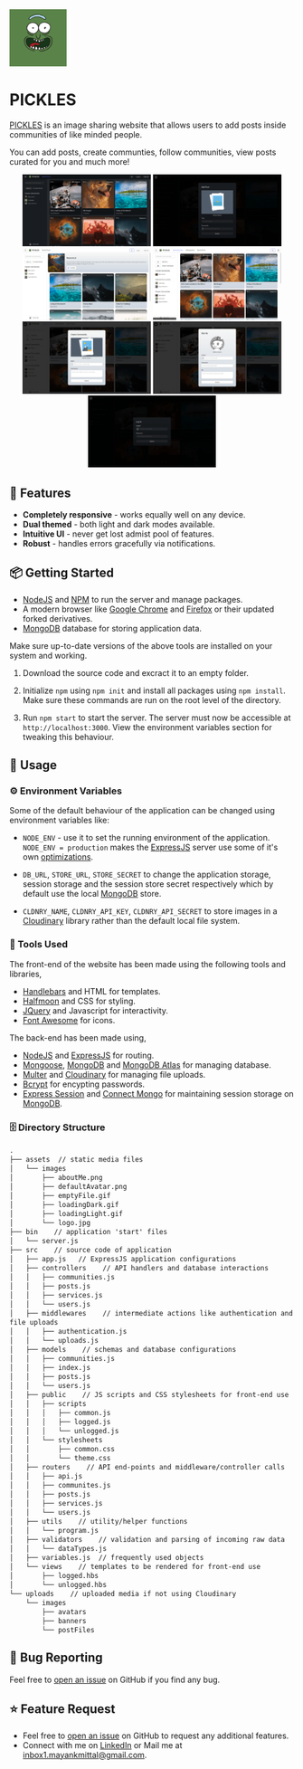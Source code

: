 <img src="./assets/images/logo.jpg" width="20%">

# PICKLES

[PICKLES](http://pic-kles.herokuapp.com) is an image sharing website that allows users to add posts inside communities of like minded people.

You can add posts, create communties, follow communities, view posts curated for you and much more!

<div align="center">
    <img src="./screenshots/1.png" width="45%">
    <img src="./screenshots/6.png" width="45%">
    <img src="./screenshots/2.png" width="45%">
    <img src="./screenshots/5.png" width="45%">
    <img src="./screenshots/7.png" width="45%">
    <img src="./screenshots/4.png" width="45%">
    <img src="./screenshots/3.png" width="45%">
</div>

## 🚀 Features

-   **Completely responsive** - works equally well on any device.
-   **Dual themed** - both light and dark modes available.
-   **Intuitive UI** - never get lost admist pool of features.
-   **Robust** - handles errors gracefully via notifications.

## 📦 Getting Started

-   [NodeJS](https://nodejs.org/en/) and [NPM](https://www.npmjs.com/) to run the server and manage packages.
-   A modern browser like [Google Chrome](https://www.google.com/intl/en_in/chrome/) and [Firefox](https://www.mozilla.org/en-US/firefox/) or their updated forked derivatives.
-   [MongoDB](https://www.mongodb.com/) database for storing application data.

Make sure up-to-date versions of the above tools are installed on your system and working.

1. Download the source code and excract it to an empty folder.

2. Initialize `npm` using `npm init` and install all packages using `npm install`. Make sure these commands are run on the root level of the directory.

3. Run `npm start` to start the server. The server must now be accessible at `http://localhost:3000`. View the environment variables section for tweaking this behaviour.

## 🧰 Usage

### ⚙️ Environment Variables

Some of the default behaviour of the application can be changed using environment variables like:

-   `NODE_ENV` - use it to set the running environment of the application. `NODE_ENV = production` makes the [ExpressJS](https://expressjs.com/) server use some of it's own [optimizations](https://expressjs.com/en/advanced/best-practice-performance.html#set-node_env-to-production).

-   `DB_URL`, `STORE_URL`, `STORE_SECRET` to change the application storage, session storage and the session store secret respectively which by default use the local [MongoDB](https://www.mongodb.com/) store.

-   `CLDNRY_NAME`, `CLDNRY_API_KEY`, `CLDNRY_API_SECRET` to store images in a [Cloudinary](https://cloudinary.com/) library rather than the default local file system.

### 🔧 Tools Used

The front-end of the website has been made using the following tools and libraries,

-   [Handlebars](https://handlebarsjs.com/) and HTML for templates.
-   [Halfmoon](https://www.gethalfmoon.com/) and CSS for styling.
-   [JQuery](https://jquery.com/) and Javascript for interactivity.
-   [Font Awesome](https://fontawesome.com/) for icons.

The back-end has been made using,

-   [NodeJS](https://nodejs.org/en/) and [ExpressJS](https://expressjs.com/) for routing.
-   [Mongoose](https://mongoosejs.com/), [MongoDB](https://www.mongodb.com/) and [MongoDB Atlas](https://www.mongodb.com/cloud/atlas) for managing database.
-   [Multer](https://www.npmjs.com/package/multer) and [Cloudinary](https://cloudinary.com/) for managing file uploads.
-   [Bcrypt](https://www.npmjs.com/package/bcrypt) for encypting passwords.
-   [Express Session](https://www.npmjs.com/package/express-session) and [Connect Mongo](https://www.npmjs.com/package/connect-mongo) for maintaining session storage on [MongoDB](https://www.mongodb.com/).

### 🗄️ Directory Structure

```
.
├── assets  // static media files
│   └── images
│       ├── aboutMe.png
│       ├── defaultAvatar.png
│       ├── emptyFile.gif
│       ├── loadingDark.gif
│       ├── loadingLight.gif
│       └── logo.jpg
├── bin    // application 'start' files
│   └── server.js
├── src    // source code of application
│   ├── app.js   // ExpressJS application configurations
│   ├── controllers    // API handlers and database interactions
│   │   ├── communities.js
│   │   ├── posts.js
│   │   ├── services.js
│   │   └── users.js
│   ├── middlewares    // intermediate actions like authentication and file uploads
│   │   ├── authentication.js
│   │   └── uploads.js
│   ├── models    // schemas and database configurations
│   │   ├── communities.js
│   │   ├── index.js
│   │   ├── posts.js
│   │   └── users.js
│   ├── public    // JS scripts and CSS stylesheets for front-end use
│   │   ├── scripts
│   │   │   ├── common.js
│   │   │   ├── logged.js
│   │   │   └── unlogged.js
│   │   └── stylesheets
│   │       ├── common.css
│   │       └── theme.css
│   ├── routers    // API end-points and middleware/controller calls
│   │   ├── api.js
│   │   ├── communites.js
│   │   ├── posts.js
│   │   ├── services.js
│   │   └── users.js
│   ├── utils    // utility/helper functions
│   │   └── program.js
│   ├── validators    // validation and parsing of incoming raw data
│   │   └── dataTypes.js
│   ├── variables.js  // frequently used objects
│   └── views    // templates to be rendered for front-end use
│       ├── logged.hbs
│       └── unlogged.hbs
└── uploads    // uploaded media if not using Cloudinary
    └── images
        ├── avatars
        ├── banners
        └── postFiles
```

## 🐛 Bug Reporting

Feel free to [open an issue](https://github.com/mittal-mayank/pickles/issues) on GitHub if you find any bug.

## ⭐ Feature Request

-   Feel free to [open an issue](https://github.com/mittal-mayank/pickles/issues) on GitHub to request any additional features.
-   Connect with me on [LinkedIn](https://www.linkedin.com/in/mayank-mittal-6994741ba/) or Mail me at <inbox1.mayankmittal@gmail.com>.
